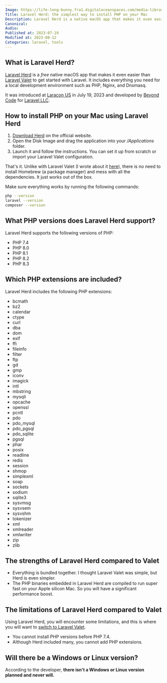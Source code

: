 ```yaml
---
Image: https://life-long-bunny.fra1.digitaloceanspaces.com/media-library/production/45/CleanShot_2023-07-19_at_23.14.36_2x_xazzjv.jpg
Title: Laravel Herd: the simplest way to install PHP on your Mac
Description: Laravel Herd is a native macOS app that makes it even easier than Laravel Valet to get started with the framework.
Canonical: 
Audio:
Published at: 2023-07-19
Modified at: 2023-08-12
Categories: laravel, tools
---
```


## What is Laravel Herd?

[Laravel Herd](https://herd.laravel.com) is a *free* native macOS app that makes it even easier than [Laravel Valet](https://benjamincrozat.com/install-php-mac-laravel-valet) to get started with Laravel. It includes everything you need for a local development environment such as PHP, Nginx, and Dnsmasq.

It was introduced at [Laracon US](https://laracon.us) in July 19, 2023 and developed by [Beyond Code](https://beyondco.de) for [Laravel LLC](https://laravel.com).

## How to install PHP on your Mac using Laravel Herd

1. [Download Herd](https://herd.laravel.com/download) on the official website.
2. Open the Disk Image and drag the application into your */Applications* folder.
3. Launch it and follow the instructions. You can set it up from scratch or import your Laravel Valet configuration.

That's it. Unlike with Laravel Valet (I wrote about it [here](https://benjamincrozat.com/install-php-mac-laravel-valet)), there is no need to install Homebrew (a package manager) and mess with all the dependencies. It just works out of the box.

Make sure everything works by running the following commands:

```bash
php --version
laravel --version
composer --version
```

## What PHP versions does Laravel Herd support?

Laravel Herd supports the following versions of PHP:
- PHP 7.4
- PHP 8.0
- PHP 8.1
- PHP 8.2
- PHP 8.3

## Which PHP extensions are included?

Laravel Herd includes the following PHP extensions:
- bcmath
- bz2
- calendar
- ctype
- curl
- dba
- dom
- exif
- ffi
- fileinfo
- filter
- ftp
- gd
- gmp
- iconv
- imagick
- intl
- mbstring
- mysqli
- opcache
- openssl
- pcntl
- pdo
- pdo_mysql
- pdo_pgsql
- pdo_sqlite
- pgsql
- phar
- posix
- readline
- redis
- session
- shmop
- simplexml
- soap
- sockets
- sodium
- sqlite3
- sysvmsg
- sysvsem
- sysvshm
- tokenizer
- xml
- xmlreader
- xmlwriter
- zip
- zlib

## The strengths of Laravel Herd compared to Valet

- Everything is bundled together. I thought Laravel Valet was simple, but Herd is even simpler.
- The PHP binaries embedded in Laravel Herd are compiled to run super fast on your Apple silicon Mac. So you will have a significant performance boost.

## The limitations of Laravel Herd compared to Valet

Using Laravel Herd, you will encounter some limitations, and this is where you will want to [switch to Laravel Valet](https://benjamincrozat.com/install-php-mac-laravel-valet).

- You cannot install PHP versions before PHP 7.4.
- Although Herd included many, you cannot add PHP extensions.

## Will there be a Windows or Linux version?

According to the developer, **there isn't a Windows or Linux version planned and never will.**

